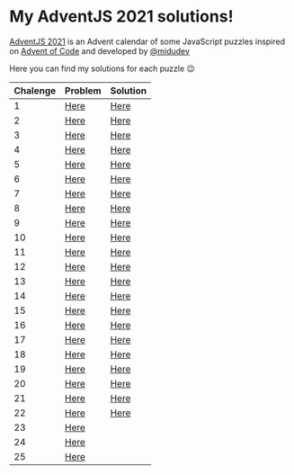 # My AdventJS 2021 solutions!

[AdventJS 2021](https://adventjs.dev) is an Advent calendar of some JavaScript puzzles inspired on [Advent of Code](https://adventofcode.com) and developed by [@midudev](https://github.com/midudev)

Here you can find my solutions for each puzzle 😉

| Chalenge | Problem | Solution |
| -------- | ------- | -------- |
| 1 | [Here](https://github.com/marsigliadev/adventjs-solutions/blob/master/src/01/README.md) | [Here](https://github.com/marsigliadev/adventjs-solutions/blob/master/src/01/index.mjs) |
| 2 | [Here](https://github.com/marsigliadev/adventjs-solutions/blob/master/src/02/README.md) | [Here](https://github.com/marsigliadev/adventjs-solutions/blob/master/src/02/index.mjs) |
| 3 | [Here](https://github.com/marsigliadev/adventjs-solutions/blob/master/src/03/README.md) | [Here](https://github.com/marsigliadev/adventjs-solutions/blob/master/src/03/index.mjs) |
| 4 | [Here](https://github.com/marsigliadev/adventjs-solutions/blob/master/src/04/README.md) | [Here](https://github.com/marsigliadev/adventjs-solutions/blob/master/src/04/index.mjs) |
| 5 | [Here](https://github.com/marsigliadev/adventjs-solutions/blob/master/src/05/README.md) | [Here](https://github.com/marsigliadev/adventjs-solutions/blob/master/src/05/index.mjs) |
| 6 | [Here](https://github.com/marsigliadev/adventjs-solutions/blob/master/src/06/README.md) | [Here](https://github.com/marsigliadev/adventjs-solutions/blob/master/src/06/index.mjs) |
| 7 | [Here](https://github.com/marsigliadev/adventjs-solutions/blob/master/src/07/README.md) | [Here](https://github.com/marsigliadev/adventjs-solutions/blob/master/src/07/index.mjs) |
| 8 | [Here](https://github.com/marsigliadev/adventjs-solutions/blob/master/src/08/README.md) | [Here](https://github.com/marsigliadev/adventjs-solutions/blob/master/src/08/index.mjs) |
| 9 | [Here](https://github.com/marsigliadev/adventjs-solutions/blob/master/src/09/README.md) | [Here](https://github.com/marsigliadev/adventjs-solutions/blob/master/src/09/index.mjs) |
| 10 | [Here](https://github.com/marsigliadev/adventjs-solutions/blob/master/src/10/README.md) | [Here](https://github.com/marsigliadev/adventjs-solutions/blob/master/src/10/index.mjs) |
| 11 | [Here](https://github.com/marsigliadev/adventjs-solutions/blob/master/src/11/README.md) | [Here](https://github.com/marsigliadev/adventjs-solutions/blob/master/src/11/index.mjs) |
| 12 | [Here](https://github.com/marsigliadev/adventjs-solutions/blob/master/src/12/README.md) | [Here](https://github.com/marsigliadev/adventjs-solutions/blob/master/src/12/index.mjs) |
| 13 | [Here](https://github.com/marsigliadev/adventjs-solutions/blob/master/src/13/README.md) | [Here](https://github.com/marsigliadev/adventjs-solutions/blob/master/src/13/index.mjs) |
| 14 | [Here](https://github.com/marsigliadev/adventjs-solutions/blob/master/src/14/README.md) | [Here](https://github.com/marsigliadev/adventjs-solutions/blob/master/src/14/index.mjs) |
| 15 | [Here](https://github.com/marsigliadev/adventjs-solutions/blob/master/src/15/README.md) | [Here](https://github.com/marsigliadev/adventjs-solutions/blob/master/src/15/index.mjs) |
| 16 | [Here](https://github.com/marsigliadev/adventjs-solutions/blob/master/src/16/README.md) | [Here](https://github.com/marsigliadev/adventjs-solutions/blob/master/src/16/index.mjs) |
| 17 | [Here](https://github.com/marsigliadev/adventjs-solutions/blob/master/src/17/README.md) | [Here](https://github.com/marsigliadev/adventjs-solutions/blob/master/src/17/index.mjs) |
| 18 | [Here](https://github.com/marsigliadev/adventjs-solutions/blob/master/src/18/README.md) | [Here](https://github.com/marsigliadev/adventjs-solutions/blob/master/src/18/index.mjs) |
| 19 | [Here](https://github.com/marsigliadev/adventjs-solutions/blob/master/src/19/README.md) | [Here](https://github.com/marsigliadev/adventjs-solutions/blob/master/src/19/index.mjs) |
| 20 | [Here](https://github.com/marsigliadev/adventjs-solutions/blob/master/src/20/README.md) | [Here](https://github.com/marsigliadev/adventjs-solutions/blob/master/src/20/index.mjs) |
| 21 | [Here](https://github.com/marsigliadev/adventjs-solutions/blob/master/src/21/README.md) | [Here](https://github.com/marsigliadev/adventjs-solutions/blob/master/src/21/index.mjs) |
| 22 | [Here](https://github.com/marsigliadev/adventjs-solutions/blob/master/src/22/README.md) | [Here](https://github.com/marsigliadev/adventjs-solutions/blob/master/src/22/index.mjs) |
| 23 | [Here](https://github.com/marsigliadev/adventjs-solutions/blob/master/src/23/index.mjs) | | [Here](https://github.com/marsigliadev/adventjs-solutions/blob/master/src/23/index.mjs) |
| 24 | [Here](https://github.com/marsigliadev/adventjs-solutions/blob/master/src/24/index.mjs) | | [Here](https://github.com/marsigliadev/adventjs-solutions/blob/master/src/24/index.mjs) |
| 25 | [Here](https://github.com/marsigliadev/adventjs-solutions/blob/master/src/25/index.mjs) | | [Here](https://github.com/marsigliadev/adventjs-solutions/blob/master/src/25/index.mjs) |